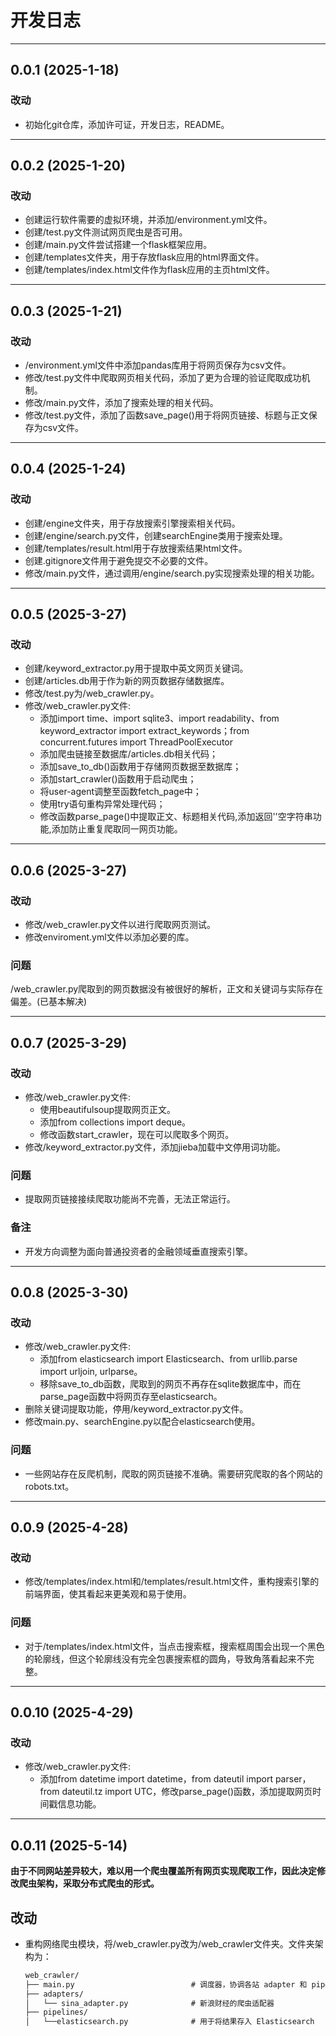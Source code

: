 # 开发日志

---

## 0.0.1 (2025-1-18)

### 改动

- 初始化git仓库，添加许可证，开发日志，README。

---

## 0.0.2 (2025-1-20)

### 改动

- 创建运行软件需要的虚拟环境，并添加/environment.yml文件。
- 创建/test.py文件测试网页爬虫是否可用。
- 创建/main.py文件尝试搭建一个flask框架应用。
- 创建/templates文件夹，用于存放flask应用的html界面文件。
- 创建/templates/index.html文件作为flask应用的主页html文件。

---

## 0.0.3 (2025-1-21)

### 改动

- /environment.yml文件中添加pandas库用于将网页保存为csv文件。
- 修改/test.py文件中爬取网页相关代码，添加了更为合理的验证爬取成功机制。
- 修改/main.py文件，添加了搜索处理的相关代码。
- 修改/test.py文件，添加了函数save_page()用于将网页链接、标题与正文保存为csv文件。

---

## 0.0.4 (2025-1-24)

### 改动

- 创建/engine文件夹，用于存放搜索引擎搜索相关代码。
- 创建/engine/search.py文件，创建searchEngine类用于搜索处理。
- 创建/templates/result.html用于存放搜索结果html文件。
- 创建.gitignore文件用于避免提交不必要的文件。
- 修改/main.py文件，通过调用/engine/search.py实现搜索处理的相关功能。

---

## 0.0.5 (2025-3-27)

### 改动

- 创建/keyword_extractor.py用于提取中英文网页关键词。
- 创建/articles.db用于作为新的网页数据存储数据库。
- 修改/test.py为/web_crawler.py。
- 修改/web_crawler.py文件:
  - 添加import time、import sqlite3、import readability、from keyword_extractor import extract_keywords；from concurrent.futures import ThreadPoolExecutor
  - 添加爬虫链接至数据库/articles.db相关代码；
  - 添加save_to_db()函数用于存储网页数据至数据库；
  - 添加start_crawler()函数用于启动爬虫；
  - 将user-agent调整至函数fetch_page中；
  - 使用try语句重构异常处理代码；
  - 修改函数parse_page()中提取正文、标题相关代码,添加返回''空字符串功能,添加防止重复爬取同一网页功能。

---

## 0.0.6 (2025-3-27)

### 改动

- 修改/web_crawler.py文件以进行爬取网页测试。
- 修改enviroment.yml文件以添加必要的库。

### 问题

/web_crawler.py爬取到的网页数据没有被很好的解析，正文和关键词与实际存在偏差。(已基本解决)

---

## 0.0.7 (2025-3-29)

### 改动

- 修改/web_crawler.py文件:
  - 使用beautifulsoup提取网页正文。
  - 添加from collections import deque。
  - 修改函数start_crawler，现在可以爬取多个网页。
- 修改/keyword_extractor.py文件，添加jieba加载中文停用词功能。

### 问题

- 提取网页链接接续爬取功能尚不完善，无法正常运行。

### 备注

- 开发方向调整为面向普通投资者的金融领域垂直搜索引擎。

---

## 0.0.8 (2025-3-30)

### 改动

- 修改/web_crawler.py文件:
  - 添加from elasticsearch import Elasticsearch、from urllib.parse import urljoin, urlparse。
  - 移除save_to_db函数，爬取到的网页不再存在sqlite数据库中，而在parse_page函数中将网页存至elasticsearch。
- 删除关键词提取功能，停用/keyword_extractor.py文件。
- 修改main.py、searchEngine.py以配合elasticsearch使用。

### 问题

- 一些网站存在反爬机制，爬取的网页链接不准确。需要研究爬取的各个网站的robots.txt。

---

## 0.0.9 (2025-4-28)

### 改动

- 修改/templates/index.html和/templates/result.html文件，重构搜索引擎的前端界面，使其看起来更美观和易于使用。


### 问题

- 对于/templates/index.html文件，当点击搜索框，搜索框周围会出现一个黑色的轮廓线，但这个轮廓线没有完全包裹搜索框的圆角，导致角落看起来不完整。

---

## 0.0.10 (2025-4-29)

### 改动

- 修改/web_crawler.py文件:
  - 添加from datetime import datetime，from dateutil import parser，from dateutil.tz import UTC，修改parse_page()函数，添加提取网页时间戳信息功能。

---

## 0.0.11 (2025-5-14)

**由于不同网站差异较大，难以用一个爬虫覆盖所有网页实现爬取工作，因此决定修改爬虫架构，采取分布式爬虫的形式。**

## 改动

- 重构网络爬虫模块，将/web_crawler.py改为/web_crawler文件夹。文件夹架构为：

  ```xml
  web_crawler/
  ├── main.py                          # 调度器，协调各站 adapter 和 pipeline
  ├── adapters/
  │   └── sina_adapter.py              # 新浪财经的爬虫适配器
  ├── pipelines/ 
  │   └──elasticsearch.py              # 用于将结果存入 Elasticsearch
  ```
